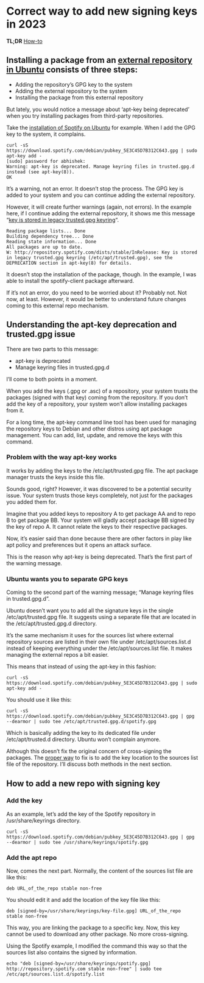 # Correct way to add new signing keys in 2023

**TL;DR** [How-to](#how-to-add-a-new-repo-with-signing-key)

## Installing a package from an [external repository in Ubuntu](https://itsfoss.com/adding-external-repositories-ubuntu/) consists of three steps:

- Adding the repository’s GPG key to the system
- Adding the external repository to the system
- Installing the package from this external repository

But lately, you would notice a message about ‘apt-key being deprecated’ when you try installing packages from third-party repositories.



Take the [installation of Spotify on Ubuntu](https://itsfoss.com/install-spotify-ubuntu-linux/) for example. When I add the GPG key to the system, it complains.

```
curl -sS https://download.spotify.com/debian/pubkey_5E3C45D7B312C643.gpg | sudo apt-key add -
[sudo] password for abhishek: 
Warning: apt-key is deprecated. Manage keyring files in trusted.gpg.d instead (see apt-key(8)).
OK
```

It’s a warning, not an error. It doesn’t stop the process. The GPG key is added to your system and you can continue adding the external repository.

However, it will create further warnings (again, not errors). In the example here, if I continue adding the external repository, it shows me this message “[key is stored in legacy trusted.gpg keyring](https://itsfoss.com/key-is-stored-in-legacy-trusted-gpg/)“.

```
Reading package lists... Done
Building dependency tree... Done
Reading state information... Done
All packages are up to date.
W: http://repository.spotify.com/dists/stable/InRelease: Key is stored in legacy trusted.gpg keyring (/etc/apt/trusted.gpg), see the DEPRECATION section in apt-key(8) for details.
```

It doesn’t stop the installation of the package, though. In the example, I was able to install the spotify-client package afterward.

If it’s not an error, do you need to be worried about it? Probably not. Not now, at least. However, it would be better to understand future changes coming to this external repo mechanism.

## Understanding the apt-key deprecation and trusted.gpg issue

There are two parts to this message:

- apt-key is deprecated
- Manage keyring files in trusted.gpg.d

I’ll come to both points in a moment.

When you add the keys (.gpg or .asc) of a repository, your system trusts the packages (signed with that key) coming from the repository. If you don’t add the key of a repository, your system won’t allow installing packages from it.

For a long time, the apt-key command line tool has been used for managing the repository keys to Debian and other distros using apt package management. You can add, list, update, and remove the keys with this command.

### Problem with the way apt-key works

It works by adding the keys to the /etc/apt/trusted.gpg file. The apt package manager trusts the keys inside this file.

Sounds good, right? However, it was discovered to be a potential security issue. Your system trusts those keys completely, not just for the packages you added them for.

Imagine that you added keys to repository A to get package AA and to repo B to get package BB. Your system will gladly accept package BB signed by the key of repo A. It cannot relate the keys to their respective packages.

Now, it’s easier said than done because there are other factors in play like apt policy and preferences but it opens an attack surface.

This is the reason why apt-key is being deprecated. That’s the first part of the warning message.

### Ubuntu wants you to separate GPG keys

Coming to the second part of the warning message; “Manage keyring files in trusted.gpg.d”.

Ubuntu doesn’t want you to add all the signature keys in the single /etc/apt/trusted.gpg file. It suggests using a separate file that are located in the /etc/apt/trusted.gpg.d directory.

It’s the same mechanism it uses for the sources list where external repository sources are listed in their own file under /etc/apt/sources.list.d instead of keeping everything under the /etc/apt/sources.list file. It makes managing the external repos a bit easier.

This means that instead of using the apt-key in this fashion:

```
curl -sS https://download.spotify.com/debian/pubkey_5E3C45D7B312C643.gpg | sudo apt-key add -
```

You should use it like this:

```
curl -sS https://download.spotify.com/debian/pubkey_5E3C45D7B312C643.gpg | gpg --dearmor | sudo tee /etc/apt/trusted.gpg.d/spotify.gpg
```

Which is basically adding the key to its dedicated file under /etc/apt/trusted.d directory. Ubuntu won’t complain anymore.

Although this doesn’t fix the original concern of cross-signing the packages. The [proper way](https://wiki.debian.org/DebianRepository/UseThirdParty?ref=itsfoss.com) to fix is to add the key location to the sources list file of the repository. I’ll discuss both methods in the next section. 

## How to add a new repo with signing key

### Add the key

As an example, let’s add the key of the Spotify repository in /usr/share/keyrings directory.

```
curl -sS https://download.spotify.com/debian/pubkey_5E3C45D7B312C643.gpg | gpg --dearmor | sudo tee /usr/share/keyrings/spotify.gpg
```

### Add the apt repo

Now, comes the next part. Normally, the content of the sources list file are like this:

```
deb URL_of_the_repo stable non-free
```

You should edit it and add the location of the key file like this:

```
deb [signed-by=/usr/share/keyrings/key-file.gpg] URL_of_the_repo stable non-free
```

This way, you are linking the package to a specific key. Now, this key cannot be used to download any other package. No more cross-signing.

Using the Spotify example, I modified the command this way so that the sources list also contains the signed by information.

```
echo "deb [signed-by=/usr/share/keyrings/spotify.gpg] http://repository.spotify.com stable non-free" | sudo tee /etc/apt/sources.list.d/spotify.list
```




